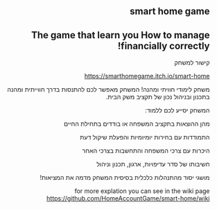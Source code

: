 <div dir='rtl' lang='he'>

**smart home game**
--
The game that learn you How to manage financially correctly!
--

קישור למשחק

https://smarthomegame.itch.io/smart-home


משחק לימודי חוויתי ומהנה! 
המשחק מאפשר לכם להתנסות בדרך חווייתית ומהנה בתכנון ובניהול נכון של תקציב
משק הבית.

המשחק יסייע לכם ללמוד:

   מהן ההוצאות בתקציב המשפחה או בודדים בתחילת החיים
   
   התמודדות עם בחירות יומיומיות והפעלת שיקול דעת
	 
   היכרות עם צרכי המשפחה והתחשבות בצרכי האחר
	
  חשיבותו של סדר עדיפויות, ארגון, תכנון וניהול
	 
   מושגי יסוד מהתנהלות כלכלית בסיסית
המשחק מדמה את המציאות!


for more explation you can see in the wiki page https://github.com/HomeAccountGame/smart-home/wiki



